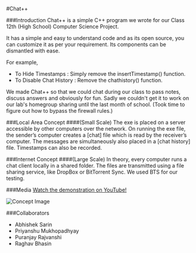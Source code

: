 #Chat++

###Introduction
Chat++ is a simple C++ program we wrote for our Class 12th (High School) Computer Science Project.

It has a simple and easy to understand code and as its open source, you can customize it as per your requirement. Its components can be dismantled with ease.

For example,
- To Hide Timestamps : Simply remove the insertTimestamp() function.
- To Disable Chat History : Remove the chathistory() function.

We made Chat++ so that we could chat during our class to pass notes, discuss answers and obviously for fun.
Sadly we couldn't get it to work on our lab's homegroup sharing until the last month of school.
(Took time to figure out how to bypass the firewall rules.)

###Local Area Concept
####(Small Scale)
The exe is placed on a server accessible by other computers over the network. On running the exe file, the sender’s computer creates a [chat] file which is read by the receiver’s computer. The messages are simultaneously also placed in a [chat history] file. Timestamps can also be recorded.

###Internet Concept
####(Large Scale)
In theory, every computer runs a chat client locally in a shared folder. The files are transmitted using a file sharing service, like DropBox or BitTorrent Sync.
We used BTS for our testing.

###Media
[Watch the demonstration on YouTube!](https://www.youtube.com/watch?v=kZRTRSy9o4k)

![Concept Image](http://31.media.tumblr.com/c050871653c48f1ba57416c69c513094/tumblr_inline_nkw5kxydld1sgdhf8.png)


###Collaborators
- Abhishek Sarin
- Priyanshu Mukhopadhyay
- Puranjay Rajvanshi 
- Raghav Bhasin
